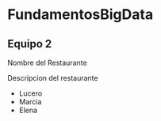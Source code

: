 # FundamentosBigData
<h2>Equipo 2</h2>
<p>Nombre del Restaurante</p>
<p>Descripcion del restaurante</p>
<ul>
    <li>Lucero</li>
    <li>Marcia</li>
    <li>Elena</li>
</ul>

